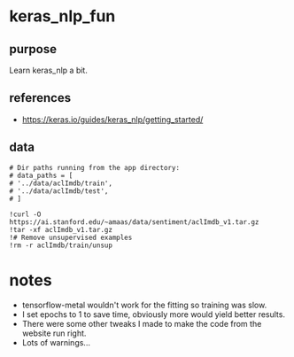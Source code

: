 # keras_nlp_fun

## purpose
Learn keras_nlp a bit. 

## references
* https://keras.io/guides/keras_nlp/getting_started/

## data
    # Dir paths running from the app directory:
    # data_paths = [
    # '../data/aclImdb/train',
    # '../data/aclImdb/test',
    # ]

    !curl -O https://ai.stanford.edu/~amaas/data/sentiment/aclImdb_v1.tar.gz
    !tar -xf aclImdb_v1.tar.gz
    !# Remove unsupervised examples
    !rm -r aclImdb/train/unsup

# notes
- tensorflow-metal wouldn't work for the fitting so training was slow.
- I set epochs to 1 to save time, obviously more would yield better results.
- There were some other tweaks I made to make the code from the website run right.
- Lots of warnings...